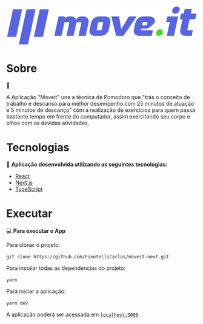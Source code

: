 <h1 align="center"><img alt="moveit" title="moveit" src="public/logo-full.svg" /></h1>


<h1>Sobre</h1>📄
<p align="left">A Aplicação "Moveit" une a técnica de Pomodoro que "trás o conceito de trabalho e descanso para melhor desempenho com 25 minutos de atuação e 5 minutos de descanço"
 com a realização de exercícios para quem passa bastante tempo em frente do computador, assim exercitando seu corpo e olhos com as devidas atividades.</p>
 
 <h1>Tecnologias</h1>🚀
 <strong>Aplicação desenvolvida utilizando as seguintes tecnologias:</strong>
 
- [React](https://reactjs.org)
- [Next.js](https://nextjs.org/)
- [TypeScript](https://www.typescriptlang.org/)

<h1>Executar</h1>💻
<strong>Para executar o App</strong>

<br>

Para clonar o projeto:
```git
git clone https://github.com/FinotelliCarlos/moveit-next.git
```
Para instalar todas as dependencias do projeto:
```git
yarn
```
Para iniciar a aplicação:
```git
yarn dev
```

A aplicação poderá ser acessada em [`localhost:3000`](http://localhost:3000).
